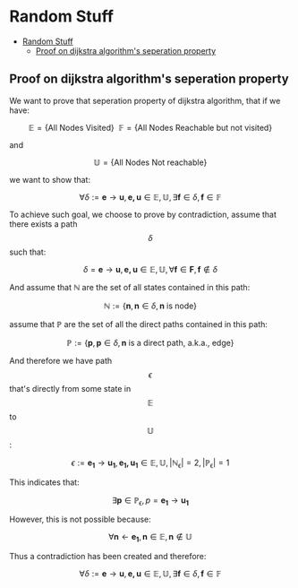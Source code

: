 # Random Stuff
- [Random Stuff](#random-stuff)
  - [Proof on dijkstra algorithm's seperation property](#proof-on-dijkstra-algorithms-seperation-property)


## Proof on dijkstra algorithm's seperation property

We want to prove that seperation property of dijkstra algorithm, that if we have:

$$
\mathbb{E}=\{\text{All Nodes Visited}\}\ \ \mathbb{F}=\{\text{All Nodes Reachable but not visited}\}
$$

and

$$
\mathbb{U}=\{\text{All Nodes Not reachable}\}
$$

we want to show that:

$$
\forall \delta:= \mathbf{e} \to \mathbf{u}, \mathbf{e,u} \in \mathbb{E,U}, \exists \mathbf{f} \in \delta, \mathbf{f} \in \mathbb{F}
$$

To achieve such goal, we choose to prove by contradiction, assume that there exists a path $$\delta$$ such that:

$$
\delta = \mathbf{e} \to \mathbf{u}, \mathbf{e,u} \in \mathbb{E,U}, \forall\mathbf{f} \in \mathbf{F}, \mathbf{f} \notin \delta
$$

And assume that $\mathbb{N}$ are the set of all states contained in this path:

$$
\mathbb{N} := \{\mathbf{n},\mathbf{n}\in\delta, \mathbf{n} \text{ is node}\}
$$

assume that $\mathbb{P}$ are the set of all the direct paths contained in this path:

$$
\mathbb{P} := \{\mathbf{p},\mathbf{p}\in\delta, \mathbf{n} \text{ is a direct path, a.k.a., edge}\}
$$

And therefore we have path $$\epsilon$$ that's directly from some state in $$\mathbb{E}$$ to $$\mathbb{U}$$:

$$
\epsilon := \mathbf{e_1} \to \mathbf{u_1}, \mathbf{e_1,u_1} \in \mathbb{E,U}, |\mathbb{N_\epsilon}|=2, |\mathbb{P_\epsilon}|=1
$$

This indicates that:

$$
\exists \mathbf{p} \in \mathbb{P_\epsilon}, p = \mathbf{e_1} \to \mathbf{u_1}
$$

However, this is not possible because:

$$
\forall \mathbf{n} \leftarrow \mathbf{e_1}, \mathbf{n} \in \mathbb{E}, \mathbf{n} \notin \mathbb{U}
$$

Thus a contradiction has been created and therefore:

$$\forall \delta:= \mathbf{e} \to \mathbf{u}, \mathbf{e,u} \in \mathbb{E,U}, \exists \mathbf{f} \in \delta, \mathbf{f} \in \mathbb{F}$$